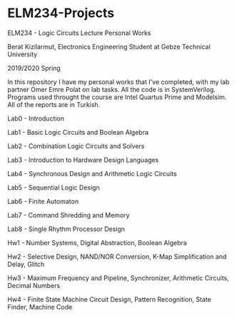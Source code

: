 # ELM234-Projects
ELM234 - Logic Circuits Lecture Personal Works

Berat Kizilarmut, Electronics Engineering Student at Gebze Technical University

2019/2020 Spring

In this repository I have my personal works that I've completed, with my lab partner Omer Emre Polat on lab tasks.
All the code is in SystemVerilog. Programs used throught the course are Intel Quartus Prime and Modelsim.
All of the reports are in Turkish.

Lab0 - Introduction

Lab1 - Basic Logic Circuits and Boolean Algebra

Lab2 - Combination Logic Circuits and Solvers 

Lab3 - Introduction to Hardware Design Languages

Lab4 - Synchronous Design and Arithmetic Logic Circuits

Lab5 - Sequential Logic Design

Lab6 - Finite Automaton

Lab7 - Command Shredding and Memory

Lab8 - Single Rhythm Processor Design 



Hw1 - Number Systems, Digital Abstraction, Boolean Algebra

Hw2 - Selective Design, NAND/NOR Conversion, K-Map Simplification and Delay, Glitch

Hw3 - Maximum Frequency and Pipeline, Synchronizer, Arithmetic Circuits, Decimal Numbers

Hw4 - Finite State Machine Circuit Design, Pattern Recognition, State Finder, Machine Code
